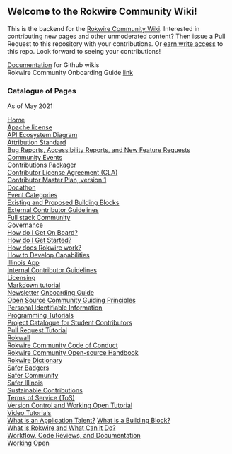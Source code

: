 ## Welcome to the Rokwire Community Wiki! 

This is the backend for the [Rokwire Community Wiki](https://github.com/rokwire/rokwire-community/wiki). Interested in contributing new pages and other unmoderated content? Then issue a Pull Request to this repository with your contributions. Or [earn write access](mailto:balicea@illinois.edu) to this repo. Look forward to seeing your contributions!   

[Documentation](https://docs.github.com/en/communities/documenting-your-project-with-wikis/about-wikis) for Github wikis  
Rokwire Community Onboarding Guide  [link](https://rokwirecommunity.substack.com/p/onboarding-guide-to-rokwire-community)

### Catalogue of Pages
As of May 2021

[Home](https://github.com/rokwire/rokwire-community/wiki)       
[Apache license](https://github.com/rokwire/rokwire-community/wiki/Apache-license)   
[API Ecosystem Diagram](https://github.com/rokwire/rokwire-community/wiki/API-Ecosystem-Diagram)      
[Attribution Standard](https://github.com/rokwire/rokwire-community/wiki/Attribution-Standard)   
[Bug Reports, Accessibility Reports, and New Feature Requests](https://github.com/rokwire/rokwire-community/wiki/Bug-Reports,-Accessibility-Reports,-and-New-Feature-Requests)   
[Community Events](https://github.com/rokwire/rokwire-community/wiki/Community-Events)   
[Contributions Packager](https://github.com/rokwire/rokwire-community/wiki/Contributions-Packager)   
[Contributor License Agreement (CLA)](https://github.com/rokwire/rokwire-community/wiki/Contributor-License-Agreement-(CLA))   
[Contributor Master Plan, version 1](https://github.com/rokwire/rokwire-community/wiki/Contributor-Master-Plan,-version-1)  
[Docathon](https://github.com/rokwire/rokwire-community/wiki/Docathon)     
[Event Categories](https://github.com/rokwire/rokwire-community/wiki/Event-Categories)   
[Existing and Proposed Building Blocks](https://github.com/rokwire/rokwire-community/wiki/Existing-and-Proposed-Building-Blocks)    
[External Contributor Guidelines](https://github.com/rokwire/rokwire-community/wiki/External-Contributor-Guidelines)  
[Full stack Community](https://github.com/rokwire/rokwire-community/wiki/Full-stack-Community)  
[Governance](https://github.com/rokwire/rokwire-community/wiki/Governance)    
[How do I Get On Board?](https://github.com/rokwire/rokwire-community/wiki/How-do-I-Get-On-Board%3F)  
[How do I Get Started?](https://github.com/rokwire/rokwire-community/wiki/How-do-I-Get-Started%3F)  
[How does Rokwire work?](https://github.com/rokwire/rokwire-community/wiki/How-does-Rokwire-work%3F)  
[How to Develop Capabilities](https://github.com/rokwire/rokwire-community/wiki/How-to-Develop-Capabilities)  
[Illinois App](https://github.com/rokwire/rokwire-community/wiki/Illinois-App)   
[Internal Contributor Guidelines](https://github.com/rokwire/rokwire-community/wiki/Internal-Contributor-Guidelines)  
[Licensing](https://github.com/rokwire/rokwire-community/wiki/Licensing)  
[Markdown tutorial](https://github.com/rokwire/rokwire-community/wiki/Markdown-tutorial)  
[Newsletter](https://github.com/rokwire/rokwire-community/wiki/Newsletter)
[Onboarding Guide](https://github.com/rokwire/rokwire-community/wiki/Onboarding-Guide)  
[Open Source Community Guiding Principles](https://github.com/rokwire/rokwire-community/wiki/Open-Source-Community-Guiding-Principles)   
[Personal Identifiable Information](https://github.com/rokwire/rokwire-community/wiki/Personal-Identifiable-Information-(PII))   
[Programming Tutorials](https://github.com/rokwire/rokwire-community/wiki/Programming-Tutorials)   
[Project Catalogue for Student Contributors](https://github.com/rokwire/rokwire-community/wiki/Project-Catalogue-for-Student-Contributors)  
[Pull Request Tutorial](https://github.com/rokwire/rokwire-community/wiki/Pull-Request-Tutorial)  
[Rokwall](https://github.com/rokwire/rokwire-community/wiki/Rokwall)    
[Rokwire Community Code of Conduct](https://github.com/rokwire/rokwire-community/wiki/Rokwire-Community-Code-of-Conduct)     
[Rokwire Community Open-source Handbook](https://github.com/rokwire/rokwire-community/wiki/Rokwire-Community-Open-Source-Handbook)     
[Rokwire Dictionary](https://github.com/rokwire/rokwire-community/wiki/Rokwire-Dictionary)  
[Safer Badgers](https://github.com/rokwire/rokwire-community/wiki/Safer-Badgers)  
[Safer Community](https://github.com/rokwire/rokwire-community/wiki/Safer-Community)  
[Safer Illinois](https://github.com/rokwire/rokwire-community/wiki/Safer-Illinois)  
[Sustainable Contributions](https://github.com/rokwire/rokwire-community/wiki/Sustainable-Contributions)  
[Terms of Service (ToS)](https://github.com/rokwire/rokwire-community/wiki/Terms-of-Service-(ToS))   
[Version Control and Working Open Tutorial](https://github.com/rokwire/rokwire-community/wiki/Version-Control-and-Working-Open-Tutorial)  
[Video Tutorials](https://github.com/rokwire/rokwire-community/wiki/Video-Tutorials)  
[What is an Application Talent?](https://github.com/rokwire/rokwire-community/wiki/What-is-an-Application-Talent%3F)
[What is a Building Block?](https://github.com/rokwire/rokwire-community/wiki/What-is-a-Building-Block%3F)  
[What is Rokwire and What Can it Do?](https://github.com/rokwire/rokwire-community/wiki/What-is-Rokwire-and-What-Can-it-Do%3F)  
[Workflow, Code Reviews, and Documentation](https://github.com/rokwire/rokwire-community/wiki/Workflow,-Code-Reviews,-and-Documentation)  
[Working Open](https://github.com/rokwire/rokwire-community/wiki/Working-Open)  
